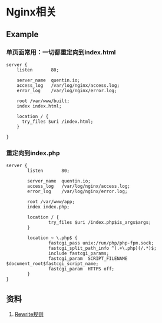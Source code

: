 # Nginx相关


## Example

### 单页面常用：一切都重定向到index.html

```
server {
    listen       80;

    server_name  quentin.io;
    access_log   /var/log/nginx/access.log;
    error_log    /var/log/nginx/error.log;

    root /var/www/built;
    index index.html;

    location / {
      try_files $uri /index.html;
    }

}
```

### 重定向到index.php
```
server {
        listen       80;

        server_name  quentin.io;
        access_log   /var/log/nginx/access.log;
        error_log    /var/log/nginx/error.log;

        root /var/www/app;
        index index.php;

        location / {
                try_files $uri /index.php$is_args$args;
        }

        location ~ \.php$ {
                fastcgi_pass unix:/run/php/php-fpm.sock;
                fastcgi_split_path_info ^(.+\.php)(/.*)$;
                include fastcgi_params;
                fastcgi_param  SCRIPT_FILENAME $document_root$fastcgi_script_name;
                fastcgi_param  HTTPS off;
        }
}
```

## 资料
1. [Rewrite规则](http://seanlook.com/2015/05/17/nginx-location-rewrite/)
